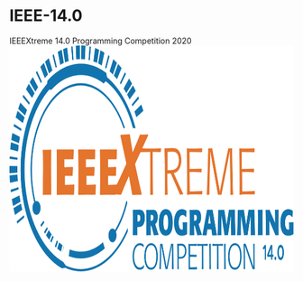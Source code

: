 # IEEE-14.0
 IEEEXtreme 14.0 Programming Competition 2020
<a href="url"><img src="https://github.com/RocqJones/IEEE-14.0/blob/master/imgs/LogoXtreme14-Color.png" height="400" width="100%" ></a>
